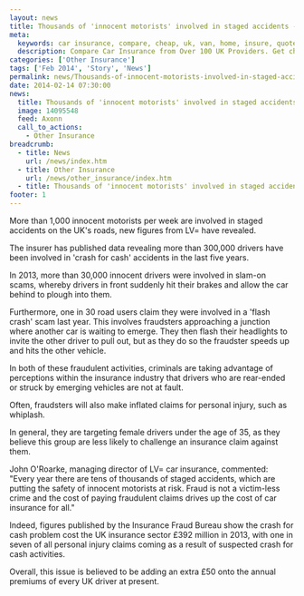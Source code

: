```yaml
---
layout: news
title: Thousands of 'innocent motorists' involved in staged accidents - Quotezone.co.uk
meta:
  keywords: car insurance, compare, cheap, uk, van, home, insure, quotes, online, comparison, bike, loans, life
  description: Compare Car Insurance from Over 100 UK Providers. Get cheap quotes online now using our fast, free, secure comparison site
categories: ['Other Insurance']
tags: ['Feb 2014', 'Story', 'News']
permalink: news/Thousands-of-innocent-motorists-involved-in-staged-accidents.htm
date: 2014-02-14 07:30:00
news:
  title: Thousands of 'innocent motorists' involved in staged accidents
  image: 14095548
  feed: Axonn
  call_to_actions:
    - Other Insurance
breadcrumb:
  - title: News
    url: /news/index.htm
  - title: Other Insurance
    url: /news/other_insurance/index.htm
  - title: Thousands of 'innocent motorists' involved in staged accidents
footer: 1
---
```


More than 1,000 innocent motorists per week are involved in staged accidents on the UK&#39;s roads, new figures from LV= have revealed.

The insurer has published data revealing more than 300,000 drivers have been involved in &#39;crash for cash&#39; accidents in the last five years.

In 2013, more than 30,000 innocent drivers were involved in slam-on scams, whereby drivers in front suddenly hit their brakes and allow the car behind to plough into them.

Furthermore, one in 30 road users claim they were involved in a &#39;flash crash&#39; scam last year. This involves fraudsters approaching a junction where another car is waiting to emerge. They then flash their headlights to invite the other driver to pull out, but as they do so the fraudster speeds up and hits the other vehicle.

In both of these fraudulent activities, criminals are taking advantage of perceptions within the insurance industry that drivers who are rear-ended or struck by emerging vehicles are not at fault.

Often, fraudsters will also make inflated claims for personal injury, such as whiplash.

In general, they are targeting female drivers under the age of 35, as they believe this group are less likely to challenge an insurance claim against them.

John O&#39;Roarke, managing director of LV= car insurance, commented: &quot;Every year there are tens of thousands of staged accidents, which are putting the safety of innocent motorists at risk. Fraud is not a victim-less crime and the cost of paying fraudulent claims drives up the cost of car insurance for all.&quot;

Indeed, figures published by the Insurance Fraud Bureau show the crash for cash problem cost the UK insurance sector &pound;392 million in 2013, with one in seven of all personal injury claims coming as a result of suspected crash for cash activities.

Overall, this issue is believed to be adding an extra &pound;50 onto the annual premiums of every UK driver at present.
